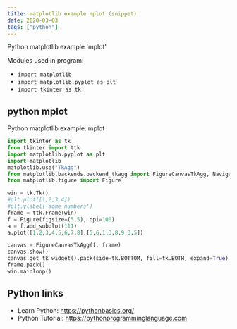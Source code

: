```yaml
---
title: matplotlib example mplot (snippet)
date: 2020-03-03
tags: ["python"]
---
```

Python matplotlib example 'mplot'


Modules used in program: 
* `import matplotlib`
* `import matplotlib.pyplot as plt`
* `import tkinter as tk `

## python mplot

Python matplotlib example: mplot

```python
import tkinter as tk 
from tkinter import ttk
import matplotlib.pyplot as plt
import matplotlib
matplotlib.use("TkAgg")
from matplotlib.backends.backend_tkagg import FigureCanvasTkAgg, NavigationToolbar2TkAgg
from matplotlib.figure import Figure

win = tk.Tk()
#plt.plot([1,2,3,4])
#plt.ylabel('some numbers')
frame = ttk.Frame(win)
f = Figure(figsize=(5,5), dpi=100)
a = f.add_subplot(111)
a.plot([1,2,3,4,5,6,7,8],[5,6,1,3,8,9,3,5])

canvas = FigureCanvasTkAgg(f, frame)
canvas.show()
canvas.get_tk_widget().pack(side=tk.BOTTOM, fill=tk.BOTH, expand=True)
frame.pack()
win.mainloop()

```

## Python links

- Learn Python: https://pythonbasics.org/
- Python Tutorial: https://pythonprogramminglanguage.com

